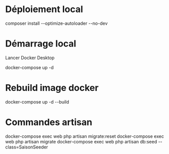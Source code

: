 # Déploiement local

composer install --optimize-autoloader --no-dev

# Démarrage local

Lancer Docker Desktop

docker-compose up -d

# Rebuild image docker

docker-compose up -d --build

# Commandes artisan

docker-compose exec web php artisan migrate:reset
docker-compose exec web php artisan migrate
docker-compose exec web php artisan db:seed --class=SaisonSeeder
